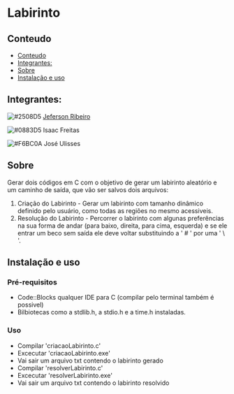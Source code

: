 # Labirinto

## Conteudo
  - [Conteudo](#conteudo)
  - [Integrantes:](#integrantes)
  - [Sobre](#sobre)
  - [Instalação e uso](#instalação-e-uso)

## Integrantes:

![#2508D5](https://placehold.it/15/2508D5/000000?text=+) [Jeferson Ribeiro](https://github.com/Woozymandias)

![#0883D5](https://placehold.it/15/0883D5/000000?text=+) Isaac Freitas

![#F6BC0A](https://placehold.it/15/F6BC0A/000000?text=+) José Ulisses

## Sobre 

Gerar dois códigos em C com o objetivo de gerar um labirinto aleatório e um caminho de saída, que vão ser salvos dois arquivos:

1. Criação do Labirinto - Gerar um labirinto com tamanho dinâmico definido pelo usuário, como todas as regiões no mesmo acessiveis.
2. Resolução do Labirinto - Percorrer o labirinto com algunas preferências na sua forma de andar (para baixo, direita, para cima, esquerda) e se ele entrar um beco sem saída ele deve voltar substituindo a ' # ' por uma ' \ '.

## Instalação e uso

### Pré-requisitos

- Code::Blocks qualquer IDE para C (compilar pelo terminal também é possivel)
- Bilbiotecas como a stdlib.h, a stdio.h e a time.h instaladas.

### Uso

- Compilar 'criacaoLabirinto.c'
- Excecutar 'criacaoLabirinto.exe'
- Vai sair um arquivo txt contendo o labirinto gerado
- Compilar 'resolverLabirinto.c'
- Excecutar 'resolverLabirinto.exe'
-  Vai sair um arquivo txt contendo o labirinto resolvido